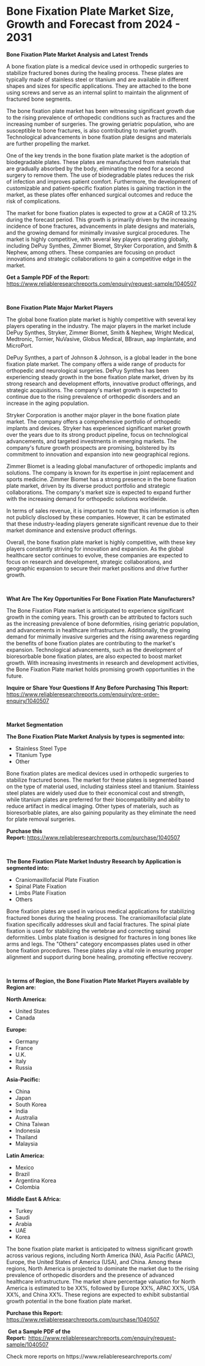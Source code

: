 <p><h1>Bone Fixation Plate Market Size, Growth and Forecast from 2024 - 2031</h1></p><p><strong>Bone Fixation Plate Market Analysis and Latest Trends</strong></p>
<p><p>A bone fixation plate is a medical device used in orthopedic surgeries to stabilize fractured bones during the healing process. These plates are typically made of stainless steel or titanium and are available in different shapes and sizes for specific applications. They are attached to the bone using screws and serve as an internal splint to maintain the alignment of fractured bone segments.</p><p>The bone fixation plate market has been witnessing significant growth due to the rising prevalence of orthopedic conditions such as fractures and the increasing number of surgeries. The growing geriatric population, who are susceptible to bone fractures, is also contributing to market growth. Technological advancements in bone fixation plate designs and materials are further propelling the market.</p><p>One of the key trends in the bone fixation plate market is the adoption of biodegradable plates. These plates are manufactured from materials that are gradually absorbed by the body, eliminating the need for a second surgery to remove them. The use of biodegradable plates reduces the risk of infection and improves patient comfort. Furthermore, the development of customizable and patient-specific fixation plates is gaining traction in the market, as these plates offer enhanced surgical outcomes and reduce the risk of complications.</p><p>The market for bone fixation plates is expected to grow at a CAGR of 13.2% during the forecast period. This growth is primarily driven by the increasing incidence of bone fractures, advancements in plate designs and materials, and the growing demand for minimally invasive surgical procedures. The market is highly competitive, with several key players operating globally, including DePuy Synthes, Zimmer Biomet, Stryker Corporation, and Smith & Nephew, among others. These companies are focusing on product innovations and strategic collaborations to gain a competitive edge in the market.</p></p>
<p><strong>Get a Sample PDF of the Report:&nbsp;</strong> <a href="https://www.reliableresearchreports.com/enquiry/request-sample/1040507">https://www.reliableresearchreports.com/enquiry/request-sample/1040507</a></p>
<p>&nbsp;</p>
<p><strong>Bone Fixation Plate Major Market Players</strong></p>
<p><p>The global bone fixation plate market is highly competitive with several key players operating in the industry. The major players in the market include DePuy Synthes, Stryker, Zimmer Biomet, Smith & Nephew, Wright Medical, Medtronic, Tornier, NuVasive, Globus Medical, BBraun, aap Implantate, and MicroPort.</p><p>DePuy Synthes, a part of Johnson & Johnson, is a global leader in the bone fixation plate market. The company offers a wide range of products for orthopedic and neurological surgeries. DePuy Synthes has been experiencing steady growth in the bone fixation plate market, driven by its strong research and development efforts, innovative product offerings, and strategic acquisitions. The company's market growth is expected to continue due to the rising prevalence of orthopedic disorders and an increase in the aging population.</p><p>Stryker Corporation is another major player in the bone fixation plate market. The company offers a comprehensive portfolio of orthopedic implants and devices. Stryker has experienced significant market growth over the years due to its strong product pipeline, focus on technological advancements, and targeted investments in emerging markets. The company's future growth prospects are promising, bolstered by its commitment to innovation and expansion into new geographical regions.</p><p>Zimmer Biomet is a leading global manufacturer of orthopedic implants and solutions. The company is known for its expertise in joint replacement and sports medicine. Zimmer Biomet has a strong presence in the bone fixation plate market, driven by its diverse product portfolio and strategic collaborations. The company's market size is expected to expand further with the increasing demand for orthopedic solutions worldwide.</p><p>In terms of sales revenue, it is important to note that this information is often not publicly disclosed by these companies. However, it can be estimated that these industry-leading players generate significant revenue due to their market dominance and extensive product offerings.</p><p>Overall, the bone fixation plate market is highly competitive, with these key players constantly striving for innovation and expansion. As the global healthcare sector continues to evolve, these companies are expected to focus on research and development, strategic collaborations, and geographic expansion to secure their market positions and drive further growth.</p></p>
<p>&nbsp;</p>
<p><strong>What Are The Key Opportunities For Bone Fixation Plate Manufacturers?</strong></p>
<p><p>The Bone Fixation Plate market is anticipated to experience significant growth in the coming years. This growth can be attributed to factors such as the increasing prevalence of bone deformities, rising geriatric population, and advancements in healthcare infrastructure. Additionally, the growing demand for minimally invasive surgeries and the rising awareness regarding the benefits of bone fixation plates are contributing to the market's expansion. Technological advancements, such as the development of bioresorbable bone fixation plates, are also expected to boost market growth. With increasing investments in research and development activities, the Bone Fixation Plate market holds promising growth opportunities in the future.</p></p>
<p><strong>Inquire or Share Your Questions If Any Before Purchasing This Report:</strong> <a href="https://www.reliableresearchreports.com/enquiry/pre-order-enquiry/1040507">https://www.reliableresearchreports.com/enquiry/pre-order-enquiry/1040507</a></p>
<p>&nbsp;</p>
<p><strong>Market Segmentation</strong></p>
<p><strong>The Bone Fixation Plate Market Analysis by types is segmented into:</strong></p>
<p><ul><li>Stainless Steel Type</li><li>Titanium Type</li><li>Other</li></ul></p>
<p><p>Bone fixation plates are medical devices used in orthopedic surgeries to stabilize fractured bones. The market for these plates is segmented based on the type of material used, including stainless steel and titanium. Stainless steel plates are widely used due to their economical cost and strength, while titanium plates are preferred for their biocompatibility and ability to reduce artifact in medical imaging. Other types of materials, such as bioresorbable plates, are also gaining popularity as they eliminate the need for plate removal surgeries.</p></p>
<p><strong>Purchase this Report:&nbsp;</strong><a href="https://www.reliableresearchreports.com/purchase/1040507">https://www.reliableresearchreports.com/purchase/1040507</a></p>
<p>&nbsp;</p>
<p><strong>The Bone Fixation Plate Market Industry Research by Application is segmented into:</strong></p>
<p><ul><li>Craniomaxillofacial Plate Fixation</li><li>Spinal Plate Fixation</li><li>Limbs Plate Fixation</li><li>Others</li></ul></p>
<p><p>Bone fixation plates are used in various medical applications for stabilizing fractured bones during the healing process. The craniomaxillofacial plate fixation specifically addresses skull and facial fractures. The spinal plate fixation is used for stabilizing the vertebrae and correcting spinal deformities. Limbs plate fixation is designed for fractures in long bones like arms and legs. The "Others" category encompasses plates used in other bone fixation procedures. These plates play a vital role in ensuring proper alignment and support during bone healing, promoting effective recovery.</p></p>
<p>&nbsp;</p>
<p><strong>In terms of Region, the Bone Fixation Plate Market Players available by Region are:</strong></p>
<p>
    <p> <strong> North America: </strong>
        <ul>
            <li>United States</li>
            <li>Canada</li>
        </ul>
        </p> 
    <p> <strong> Europe: </strong>
        <ul>
            <li>Germany</li>
            <li>France</li>
            <li>U.K.</li>
            <li>Italy</li>
            <li>Russia</li>
        </ul>
        </p> 
    <p> <strong> Asia-Pacific: </strong>
        <ul>
            <li>China</li>
            <li>Japan</li>
            <li>South Korea</li>
            <li>India</li>
            <li>Australia</li>
            <li>China Taiwan</li>
            <li>Indonesia</li>
            <li>Thailand</li>
            <li>Malaysia</li>
        </ul>
        </p> 
    <p> <strong> Latin America: </strong>
        <ul>
            <li>Mexico</li>
            <li>Brazil</li>
            <li>Argentina Korea</li>
            <li>Colombia</li>
        </ul>
        </p> 
    <p> <strong> Middle East & Africa: </strong>
        <ul>
            <li>Turkey</li>
            <li>Saudi</li>
            <li>Arabia</li>
            <li>UAE</li>
            <li>Korea</li>
        </ul>
    </p>
    </p>
<p><p>The bone fixation plate market is anticipated to witness significant growth across various regions, including North America (NA), Asia Pacific (APAC), Europe, the United States of America (USA), and China. Among these regions, North America is projected to dominate the market due to the rising prevalence of orthopedic disorders and the presence of advanced healthcare infrastructure. The market share percentage valuation for North America is estimated to be XX%, followed by Europe XX%, APAC XX%, USA XX%, and China XX%. These regions are expected to exhibit substantial growth potential in the bone fixation plate market.</p></p>
<p><strong>Purchase this Report: </strong><a href="https://www.reliableresearchreports.com/purchase/1040507">https://www.reliableresearchreports.com/purchase/1040507</a></p>
<p>&nbsp;<strong>Get a Sample PDF of the Report:&nbsp;&nbsp;</strong><a href="https://www.reliableresearchreports.com/enquiry/request-sample/1040507">https://www.reliableresearchreports.com/enquiry/request-sample/1040507</a></p>
<p><strong></strong></p>
<p>Check more reports on https://www.reliableresearchreports.com/</p>